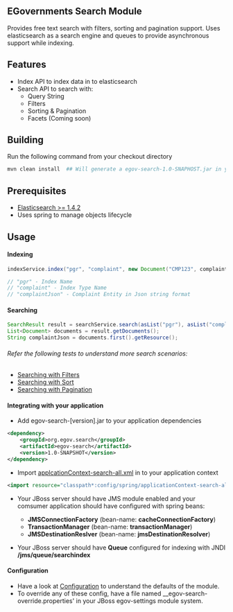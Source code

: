 EGovernments Search Module
----

Provides free text search with filters, sorting and pagination support. Uses elasticsearch as a search engine and queues to provide asynchronous support while indexing.

## Features

* Index API to index data in to elasticsearch
* Search API to search with:
    - Query String
    - Filters
    - Sorting & Pagination
    - Facets (Coming soon)

## Building

Run the following command from your checkout directory

```bash
mvn clean install  ## Will generate a egov-search-1.0-SNAPHOST.jar in your build (target) directory
```

## Prerequisites

* [Elasticsearch >= 1.4.2](https://download.elasticsearch.org/elasticsearch/elasticsearch/elasticsearch-1.4.2.zip)
* Uses spring to manage objects lifecycle

## Usage

#### Indexing

```java
indexService.index("pgr", "complaint", new Document("CMP123", complaintJson));

// "pgr" - Index Name
// "complaint" - Index Type Name
// "complaintJson" - Complaint Entity in Json string format
```

#### Searching	

```java
SearchResult result = searchService.search(asList("pgr"), asList("complaint"), Filters.andFilters(filterMap), Sort.NULL, Page.NULL);
List<Document> documents = result.getDocuments();
String complaintJson = documents.first().getResource();
```

###### Refer the following tests to understand more search scenarios:

* [Searching with Filters](http://git.egovernments.org/projects/EES/repos/egov-search/browse/src/test/java/org/egov/search/service/SearchServiceMultipleFiltersTest.java)
* [Searching with Sort](http://git.egovernments.org/projects/EES/repos/egov-search/browse/src/test/java/org/egov/search/service/SearchServiceSortTest.java)
* [Searching with Pagination](http://git.egovernments.org/projects/EES/repos/egov-search/browse/src/test/java/org/egov/search/service/SearchServicePaginationTest.java)

#### Integrating with your application

* Add egov-search-[version].jar to your application dependencies

```xml
<dependency>
    <groupId>org.egov.search</groupId>
    <artifactId>egov-search</artifactId>
    <version>1.0-SNAPSHOT</version>
</dependency>
```

* Import [applcationContext-search-all.xml](http://git.egovernments.org/projects/EES/repos/egov-search/browse/src/main/resources/config/spring/applicationContext-search-all.xml) in to your application context

```xml
<import resource="classpath*:config/spring/applicationContext-search-all.xml" />
```

* Your JBoss server should have JMS module enabled and your comsumer application should have configured with spring beans:
    - __JMSConnectionFactory__ (bean-name: __cacheConnectionFactory__)
    - __TransactionManager__ (bean-name: __transactionManager__)  
    - __JMSDestinationReslver__ (bean-name: __jmsDestinationResolver__)

* Your JBoss server should have __Queue__ configured for indexing with JNDI __/jms/queue/searchindex__

#### Configuration

* Have a look at [Configuration](http://git.egovernments.org/projects/EES/repos/egov-search/browse/src/main/resources/config/egov-search.properties) to understand the defaults of the module.
* To override any of these config, have a file named __egov-search-override.properties' in your JBoss egov-settings module system.